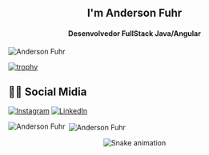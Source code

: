 <div>
  
  <h2 align="center">I'm Anderson Fuhr</h1>
  <h4 align="center">Desenvolvedor FullStack Java/Angular</h3>
  
  <p align="left"> <img src="https://komarev.com/ghpvc/?username=fuhr-br&label=Profile%20views&color=0e75b6&style=flat" alt="Anderson Fuhr" /> </p>
  
  [![trophy](https://github-profile-trophy.vercel.app/?username=fuhr-br&theme=onedark)](https://github.com/ryo-ma/github-profile-trophy)
  
  ## 👨‍💻 Social Midia

[![Instagram](https://img.shields.io/badge/Instagram-E4405F?style=for-the-badge&logo=instagram&logoColor=white)](https://www.instagram.com/fuhr_br)
[![LinkedIn](https://img.shields.io/badge/LinkedIn-0077B5?style=for-the-badge&logo=linkedin&logoColor=white)](https://www.linkedin.com/in/anderson-fuhr-souza-629747196/)

  
<p><img align="left" src="https://github-readme-stats.vercel.app/api/top-langs?username=fuhr-br&show_icons=true&locale=en&layout=compact" alt="Anderson Fuhr" /></p>

<p>&nbsp;<img align="center" src="https://github-readme-stats.vercel.app/api?username=fuhr-br&show_icons=true&locale=en&count_private=true" alt="Anderson Fuhr" /></p>
</div>

<div align="center">

  ![Snake animation](https://github.com/fuhr-br/fuhr-br/blob/output/github-contribution-grid-snake.svg)
  
</div>
